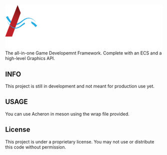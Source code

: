 ![logo](./logo/AcheronClear.png)
The all-in-one Game Developemnt Framework. Complete with an ECS and a high-level Graphics API.

## INFO
This project is still in development and not meant for production use yet.

## USAGE
You can use Acheron in meson using the wrap file provided.

## License
This project is under a proprietary license. You may not use or distribute this code without permission.
